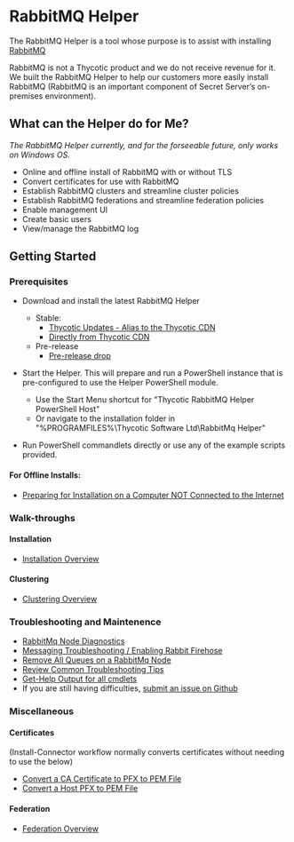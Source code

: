 # RabbitMQ Helper

The RabbitMQ Helper is a tool whose purpose is to assist with installing [RabbitMQ](https://www.rabbitmq.com)

RabbitMQ is not a Thycotic product and we do not receive revenue for it. We built the RabbitMQ Helper to help our customers more easily install RabbitMQ (RabbitMQ is an important component of Secret Server’s on-premises environment).

## What can the Helper do for Me?

*The RabbitMQ Helper currently, and for the forseeable future, only works on Windows OS.*

- Online and offline install of RabbitMQ with or without TLS
- Convert certificates for use with RabbitMQ
- Establish RabbitMQ clusters and streamline cluster policies
- Establish RabbitMQ federations and streamline federation policies
- Enable management UI
- Create basic users
- View/manage the RabbitMQ log 

## Getting Started

### Prerequisites

- Download and install the latest RabbitMQ Helper
    - Stable:
        - [Thycotic Updates - Alias to the Thycotic CDN](https://updates.thycotic.net/links.ashx?RabbitMqInstaller)
        - [Directly from Thycotic CDN](https://thycocdn.azureedge.net/engineinstallerfiles-master/rabbitMqSiteConnector/grmqh.msi)
    - Pre-release
        - [Pre-release drop](https://thycodevstorage.blob.core.windows.net/engineinstallerfiles-qa/rabbitMqSiteConnector/grmqh.msi)

- Start the Helper. This will prepare and run a PowerShell instance that is pre-configured to use the Helper PowerShell module.
    - Use the Start Menu shortcut for "Thycotic RabbitMQ Helper PowerShell Host"
    - Or navigate to the installation folder in "%PROGRAMFILES%\Thycotic Software Ltd\RabbitMq Helper"
- Run PowerShell commandlets directly or use any of the example scripts provided.

 
#### For Offline Installs:
   - [Preparing for Installation on a Computer NOT Connected to the Internet](usecases/installation/prepare-offline.md)


### Walk-throughs

#### Installation
   - [Installation Overview](usecases/installation/README.md)

#### Clustering
   - [Clustering Overview](usecases/clustering/README.md)

### Troubleshooting and Maintenence
   - [RabbitMq Node Diagnostics](usecases/management/node-diagnostics.md)
   - [Messaging Troubleshooting / Enabling Rabbit Firehose](EnablingRabbitFirehose.md)
   - [Remove All Queues on a RabbitMq Node](usecases/management/remove-all-queues.md)
   - [Review Common Troubleshooting Tips](troubleshooting.md)
   - [Get-Help Output for all cmdlets](https://github.com/thycotic/rabbitmq-helper/tree/master/docs/get-help)
   - If you are still having difficulties, [submit an issue on Github](https://github.com/thycotic/rabbitmq-helper/issues)


### Miscellaneous

#### Certificates 
(Install-Connector workflow normally converts certificates without needing to use the below)
- [Convert a CA Certificate to PFX to PEM File](usecases/certificate/convert-cacerttopem.md)
- [Convert a Host PFX to PEM File](usecases/certificate/convert-pfxtopem.md)

#### Federation
- [Federation Overview](usecases/federation/README.md)
